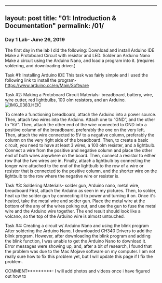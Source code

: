 
---
layout: post
title:  "01: Introduction & Documentation"
permalink: /01/
---

### Day 1 Lab- June 26, 2019
The first day in the lab I did the following:
Download and install Arduino IDE 
Make a Protoboard Circuit with resistor and LED. 
Solder an Arduino Nano
Make a circuit using the Arduino Nano, and load a program into it. (requires soldering, and downloading driver.)


Task #1: Installing Arduino IDE This task was fairly simple and I used the following link to install the program- https://www.arduino.cc/en/Main/Software

Task #2: Making a Protoboard Circuit Materials- breadboard, battery, wire, wire cutter, red lightbulbs, 100 olm resistors, and an Arduino.
![IMG_0383.HEIC](01/IMG_0383.HEIC)


To create a functioning breadboard, attach the Arduino into a power source. Then, attach two wires into the Arduino. Attach one to “GND”, and the other to “5V”. Then, attach the other end of the wire connected to GND into a positive column of the breadboard, preferably the one on the very left. Then, attach the wire connected to 5V to a negative column, preferably the column on the very right side of the breadboard. Then, to create a basic circuit, you need to have at least 3 wires, a 100 olm resister, and a lightbulb. Connect a wire from the positive and negative column and place the other end of both wires anywhere on the board. Then, connect a resistor to either row that the two wires are in. Finally, attach a lightbulb by connecting the longer wire attached to the end of the lightbulb to the row of a wire or resistor that is connected to the positive column, and the shorter wire on the lightbulb to the row where the negative wire or resister is.

Task #3: Soldering Materials- solder gun, Arduino nano, metal wire, breadboard
First, attach the Arduino as seen in my pictures. Then, to solder, heat up the solder gun by connecting it to power and turning it on. Once it's heated, take the metal wire and solder gun. Place the metal wire at the bottom of the any of the wires poking out, and use the gun to fuse the metal wire and the Arduino wire together. The end result should look like a volcano, so the top of the Arduino wire is almost untouched.

Task #4: Creating a circuit w/ Arduino Nano and using the blink program 
After soldering the Arduino Nano, I downloaded CH340 Drivers to add the blink program. However, after downloading the blink program and adding the blink function, I was unable to get the Arduino Nano to download it. Error messages were showing up, and, after a bit of research, I found that the problem was due to the Mac Mojave software on my computer. I am not really sure how to fix this problem yet, but I will update this page if I fix the problem.


COMMENT*********- I will add photos and videos once i have figured out how to

